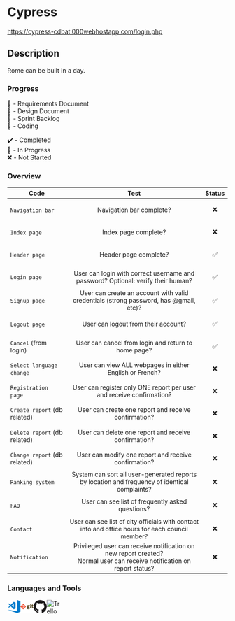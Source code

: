 # Cypress
https://cypress-cdbat.000webhostapp.com/login.php
## Description
Rome can be built in a day.


### Progress
🚧 - Requirements Document  
🚧  - Design Document  
🚧 - Sprint Backlog   
🚧 - Coding   

✔️ - Completed  
🚧 - In Progress  
❌ - Not Started

### Overview
| Code       | Test            | Status  |
| ------------- |:-------------:| -----:|
| `Navigation bar`   | Navigation bar complete? | <p align = "center"> :x: </p> |
| `Index page`   | Index page complete? | <p align = "center"> :x: </p> |
| `Header page` | Header page complete? | <p align = "center"> :white_check_mark: </p> |
| `Login page`   | User can login with correct username and password? Optional: verify their human? | <p align = "center"> :white_check_mark: </p>|
| `Signup page`   | User can create an account with valid credentials (strong password, has @gmail, etc)? | <p align = "center"> :white_check_mark: </p>|
| `Logout page`   | User can logout from their account? | <p align = "center"> :white_check_mark: </p>|
| `Cancel` (from login)   | User can cancel from login and return to home page? | <p align = "center"> :white_check_mark: </p>  |
| `Select language change`   | User can view ALL webpages in either English or French? | <p align = "center"> :x: </p>|
| `Registration page`   | User can register only ONE report per user and receive confirmation? | <p align = "center"> :x: </p>|
| `Create report` (db related)  | User can create one report and receive confirmation? | <p align = "center"> :x: </p>|
| `Delete report` (db related)   | User can delete one report and receive confirmation? | <p align = "center"> :x: </p>|
| `Change report` (db related)  | User can modify one report and receive confirmation? | <p align = "center"> :x: </p>|
| `Ranking system`   | System can sort all user-generated reports by location and frequency of identical complaints? | <p align = "center"> :x: </p>|
| `FAQ`   | User can see list of frequently asked questions? | <p align = "center"> :x: </p>|
| `Contact`   | User can see list of city officials with contact info and office hours for each council member? | <p align = "center"> :x: </p>|
| `Notification`   | Privileged user can receive notification on new report created?<br> Normal user can receive notification on report status? | <p align = "center"> :x: </p>|


### Languages and Tools

<img align="left" alt="Visual Studio Code" width="30px" src="https://raw.githubusercontent.com/github/explore/80688e429a7d4ef2fca1e82350fe8e3517d3494d/topics/visual-studio-code/visual-studio-code.png" />

<img align="left" alt="Git" width="30px" src="https://raw.githubusercontent.com/github/explore/80688e429a7d4ef2fca1e82350fe8e3517d3494d/topics/git/git.png" />

<img align="left" alt="GitHub" width="30px" src="https://raw.githubusercontent.com/github/explore/78df643247d429f6cc873026c0622819ad797942/topics/github/github.png" />

<img align="left" alt="Trello" width="30px" src="https://i.pinimg.com/280x280_RS/0f/b8/e6/0fb8e676a1cd0eae9b0f7ea862c40f93.jpg" />

